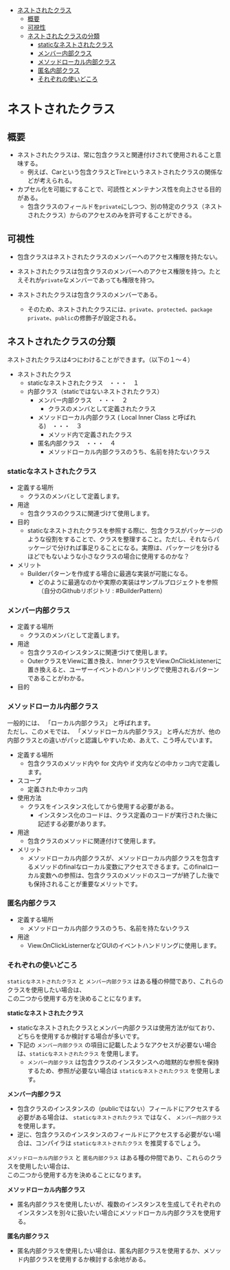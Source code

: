 <!-- TOC START min:1 max:3 link:true asterisk:false update:true -->
- [ネストされたクラス](#ネストされたクラス)
  - [概要](#概要)
  - [可視性](#可視性)
  - [ネストされたクラスの分類](#ネストされたクラスの分類)
    - [staticなネストされたクラス](#staticなネストされたクラス)
    - [メンバー内部クラス](#メンバー内部クラス)
    - [メソッドローカル内部クラス](#メソッドローカル内部クラス)
    - [匿名内部クラス](#匿名内部クラス)
    - [それぞれの使いどころ](#それぞれの使いどころ)
<!-- TOC END -->


# ネストされたクラス

## 概要

- ネストされたクラスは、常に包含クラスと関連付けされて使用されること意味する。
  - 例えば、Carという包含クラスとTireというネストされたクラスの関係などが考えられる。
- カプセル化を可能にすることで、可読性とメンテナンス性を向上させる目的がある。
  - 包含クラスのフィールドを`private`にしつつ、別の特定のクラス（ネストされたクラス）からのアクセスのみを許可することができる。


## 可視性

- 包含クラスはネストされたクラスのメンバーへのアクセス権限を持たない。
- ネストされたクラスは包含クラスのメンバーへのアクセス権限を持つ。たとえそれが`private`なメンバーであっても権限を持つ。


- ネストされたクラスは包含クラスのメンバーである。
  - そのため、ネストされたクラスには、`private`、`protected`、`package private`、`public`の修飾子が設定される。


## ネストされたクラスの分類

ネストされたクラスは4つにわけることができます。（以下の１～４）

- ネストされたクラス
  - staticなネストされたクラス　・・・　１
  - 内部クラス（staticではないネストされたクラス）
    - メンバー内部クラス　・・・　２
      - クラスのメンバとして定義されたクラス
    - メソッドローカル内部クラス ( Local Inner Class と呼ばれる)　・・・　３
      - メソッド内で定義されたクラス
    - 匿名内部クラス　・・・　４
      - メソッドローカル内部クラスのうち、名前を持たないクラス


### staticなネストされたクラス

- 定義する場所
  - クラスのメンバとして定義します。
- 用途
  - 包含クラスのクラスに関連づけて使用します。
- 目的
  - staticなネストされたクラスを参照する際に、包含クラスがパッケージのような役割をすることで、クラスを整理すること。ただし、それならパッケージで分ければ事足りることになる。実際は、パッケージを分けるほどでもないような小さなクラスの場合に使用するのかな？
- メリット
  - Builderパターンを作成する場合に最適な実装が可能になる。
    - どのように最適なのかや実際の実装はサンプルプロジェクトを参照（自分のGithubリポジトリ : #BuilderPattern）


### メンバー内部クラス

- 定義する場所
  - クラスのメンバとして定義します。
- 用途
  - 包含クラスのインスタンスに関連づけて使用します。
  - OuterクラスをViewに置き換え、InnerクラスをView.OnClickListenerに置き換えると、ユーザーイベントのハンドリングで使用されるパターンであることがわかる。
- 目的


### メソッドローカル内部クラス

一般的には、 「ローカル内部クラス」 と呼ばれます。  
ただし、このメモでは、 「メソッドローカル内部クラス」 と呼んだ方が、他の内部クラスとの違いがパッと認識しやすいため、あえて、こう呼んでいます。

- 定義する場所
  - 包含クラスのメソッド内や for 文内や if 文内などの中カッコ内で定義します。
- スコープ
  - 定義された中カッコ内
- 使用方法
  - クラスをインスタンス化してから使用する必要がある。
    - インスタンス化のコードは、クラス定義のコードが実行された後に記述する必要があります。
- 用途
  - 包含クラスのメソッドに関連付けて使用します。
- メリット
  - メソッドローカル内部クラスが、メソッドローカル内部クラスを包含するメソッドのfinalなローカル変数にアクセスできるます。このfinalローカル変数への参照は、包含クラスのメソッドのスコープが終了した後でも保持されることが重要なメリットです。


### 匿名内部クラス

- 定義する場所
  - メソッドローカル内部クラスのうち、名前を持たないクラス
- 用途
  - View.OnClickListernerなどGUIのイベントハンドリングに使用します。


### それぞれの使いどころ

`staticなネストされたクラス` と `メンバー内部クラス` はある種の仲間であり、これらのクラスを使用したい場合は、  
この二つから使用する方を決めることになります。

**staticなネストされたクラス**

- staticなネストされたクラスとメンバー内部クラスは使用方法が似ており、どちらを使用するか検討する場合が多いです。
- 下記の `メンバー内部クラス` の項目に記載したようなアクセスが必要ない場合は、`staticなネストされたクラス` を使用します。
  - `メンバー内部クラス` は包含クラスのインスタンスへの暗黙的な参照を保持するため、参照が必要ない場合は `staticなネストされたクラス` を使用します。

**メンバー内部クラス**

- 包含クラスのインスタンスの（publicではない）フィールドにアクセスする必要がある場合は、 `staticなネストされたクラス` ではなく、 `メンバー内部クラス` を使用します。
- 逆に、包含クラスのインスタンスのフィールドにアクセスする必要がない場合は、コンパイラは `staticなネストされたクラス` を推奨するでしょう。


`メソッドローカル内部クラス` と `匿名内部クラス` はある種の仲間であり、これらのクラスを使用したい場合は、  
この二つから使用する方を決めることになります。

**メソッドローカル内部クラス**

- 匿名内部クラスを使用したいが、複数のインスタンスを生成してそれぞれのインスタンスを別々に扱いたい場合にメソッドローカル内部クラスを使用する。

**匿名内部クラス**

- 匿名内部クラスを使用したい場合は、匿名内部クラスを使用するか、メソッド内部クラスを使用するか検討する余地がある。
